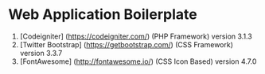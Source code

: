 # Web Application Boilerplate
1. [Codeigniter] (https://codeigniter.com/) (PHP Framework) version 3.1.3
2. [Twitter Bootstrap] (https://getbootstrap.com/) (CSS Framework) version 3.3.7
3. [FontAwesome] (http://fontawesome.io/) (CSS Icon Based) version 4.7.0
